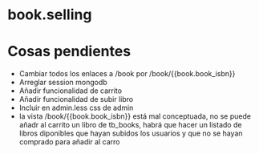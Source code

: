 book.selling
============

# Cosas pendientes

* Cambiar todos los enlaces a /book por /book/{{book.book_isbn}}
* Arreglar session mongodb
* Añadir funcionalidad de carrito
* Añadir funcionalidad de subir libro
* Incluir en admin.less css de admin
* la vista /book/{{book.book_isbn}} está mal conceptuada, no se puede añadr al carrito un libro de tb_books, habrá que hacer un listado de libros diponibles que hayan subidos los usuarios y que no se hayan comprado para añadir al carro 